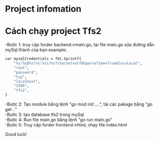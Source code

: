# Project infomation

# Cách chạy project Tfs2

-Bước 1: truy cập forder backend->main.go, tại file main.go sửa đường dẫn mySql thành của bạn
example:
```bash
var mysqlCredentials = fmt.Sprintf(
	"%s:%s@%s(%s:%s)/%s?charset=utf8&parseTime=True&loc=Local",
	"root",
	"password",
	"tcp",
	"localhost",
	"3306",
	"tfs2",
)
```
<div>-Bước 2: Tạo module bằng lệnh "go mod init ....", tải các pakage bằng "go get .."
<div>-Bước 3: tạo database tfs2 trong mySql</div>
<div>-Bước 4: Run file main.go bằng lệnh "go run main.go"</div>
<div>-Bước 5: Truy cập forder frontend->html, chạy file index.html</div>

Good luck!
